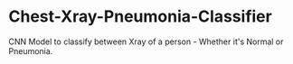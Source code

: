 # Chest-Xray-Pneumonia-Classifier
CNN Model to classify between Xray of a person - Whether it's Normal or Pneumonia.
